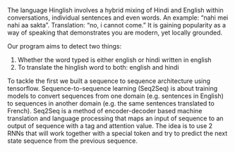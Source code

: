 The language Hinglish involves a hybrid mixing of Hindi and English within conversations, individual sentences and even words. 
An example: “nahi mei nahi aa sakta”. Translation: “no, i cannot come.” It is gaining popularity as a way of speaking that demonstrates you are modern, yet locally grounded.

Our program aims to detect two things:

1) Whether the word typed is either english or hindi written in english
2) To translate the hinglish word to both: english and hindi

To tackle the first we built a sequence to sequence architecture using tensorflow. 
Sequence-to-sequence learning (Seq2Seq) is about training models to convert sequences 
from one domain (e.g. sentences in English) to sequences in another domain (e.g. the same sentences translated to French).
Seq2Seq is a method of encoder-decoder based machine translation and language processing that maps an input of sequence to 
an output of sequence with a tag and attention value. The idea is to use 2 RNNs that will work together with a special token 
and try to predict the next state sequence from the previous sequence.
